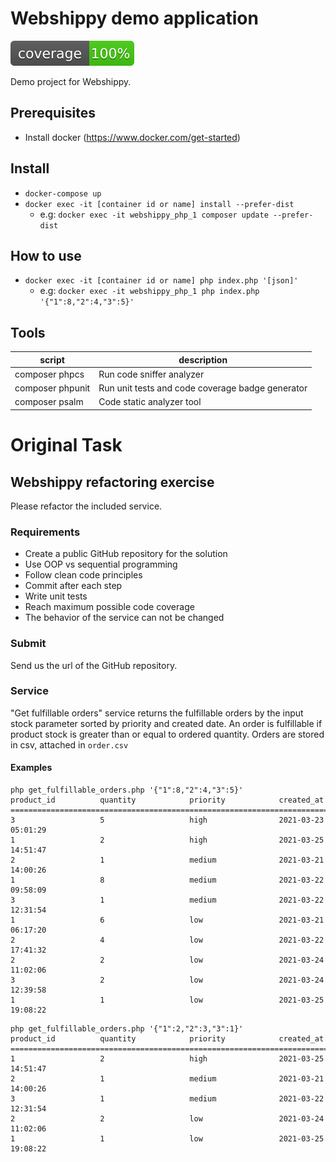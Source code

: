 # Webshippy demo application

![Code coverage](tests/clover.svg)

Demo project for Webshippy.

## Prerequisites
* Install docker (https://www.docker.com/get-started) 

## Install
* `docker-compose up`
* `docker exec -it [container id or name] install --prefer-dist`
  * e.g: `docker exec -it webshippy_php_1 composer update --prefer-dist`

## How to use
* `docker exec -it [container id or name] php index.php '[json]'`
  * e.g: `docker exec -it webshippy_php_1 php index.php '{"1":8,"2":4,"3":5}'`

## Tools
| script           | description                                      |            
|------------------|--------------------------------------------------|
| composer phpcs   | Run code sniffer analyzer                        |
| composer phpunit | Run unit tests and code coverage badge generator |
| composer psalm   | Code static analyzer tool                        |

# Original Task

## Webshippy refactoring exercise
Please refactor the included service.

### Requirements
* Create a public GitHub repository for the solution
* Use OOP vs sequential programming
* Follow clean code principles
* Commit after each step
* Write unit tests
* Reach maximum possible code coverage
* The behavior of the service can not be changed

### Submit
Send us the url of the GitHub repository.

### Service
"Get fulfillable orders" service returns the fulfillable orders by the input stock
parameter sorted by priority and created date. An order is fulfillable if product
stock is greater than or equal to ordered quantity. Orders are stored in csv,
attached in `order.csv`

#### Examples
```
php get_fulfillable_orders.php '{"1":8,"2":4,"3":5}'
product_id          quantity            priority            created_at          
================================================================================
3                   5                   high                2021-03-23 05:01:29
1                   2                   high                2021-03-25 14:51:47
2                   1                   medium              2021-03-21 14:00:26
1                   8                   medium              2021-03-22 09:58:09
3                   1                   medium              2021-03-22 12:31:54
1                   6                   low                 2021-03-21 06:17:20
2                   4                   low                 2021-03-22 17:41:32
2                   2                   low                 2021-03-24 11:02:06
3                   2                   low                 2021-03-24 12:39:58
1                   1                   low                 2021-03-25 19:08:22
```

```
php get_fulfillable_orders.php '{"1":2,"2":3,"3":1}'
product_id          quantity            priority            created_at          
================================================================================
1                   2                   high                2021-03-25 14:51:47 
2                   1                   medium              2021-03-21 14:00:26 
3                   1                   medium              2021-03-22 12:31:54 
2                   2                   low                 2021-03-24 11:02:06 
1                   1                   low                 2021-03-25 19:08:22 
```
